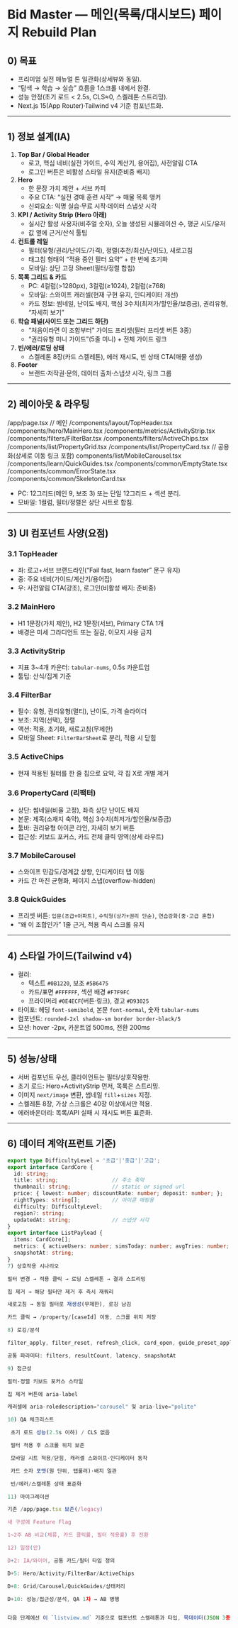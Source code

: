 # Bid Master — 메인(목록/대시보드) 페이지 Rebuild Plan

## 0) 목표
- 프리미엄 실전 매뉴얼 톤 일관화(상세뷰와 동일).
- “탐색 → 학습 → 실습” 흐름을 1스크롤 내에서 완결.
- 성능 안정(초기 로드 < 2.5s, CLS≈0, 스켈레톤·스트리밍).
- Next.js 15(App Router)·Tailwind v4 기준 컴포넌트화.

---

## 1) 정보 설계(IA)
1. **Top Bar / Global Header**
   - 로고, 핵심 네비(실전 가이드, 수익 계산기, 용어집), 사전알림 CTA
   - 로그인 버튼은 비활성 스타일 유지(준비중 배지)
2. **Hero**
   - 한 문장 가치 제안 + 서브 카피
   - 주요 CTA: “실전 경매 훈련 시작” → 매물 목록 앵커
   - 신뢰요소: 익명 실습·무료 시작·데이터 스냅샷 시각
3. **KPI / Activity Strip (Hero 아래)**
   - 실시간 활성 사용자(비주얼 숫자), 오늘 생성된 시뮬레이션 수, 평균 시도/유저
   - 값 옆에 근거/산식 툴팁
4. **컨트롤 레일**
   - 필터(유형/권리/난이도/가격), 정렬(추천/최신/난이도), 새로고침
   - 태그칩 형태의 “적용 중인 필터 요약” + 한 번에 초기화
   - 모바일: 상단 고정 Sheet(필터/정렬 합침)
5. **목록 그리드 & 카드**
   - PC: 4컬럼(>1280px), 3컬럼(≥1024), 2컬럼(≥768)
   - 모바일: 스와이프 캐러셀(현재 구현 유지, 인디케이터 개선)
   - 카드 정보: 썸네일, 난이도 배지, 핵심 3수치(최저가/할인율/보증금), 권리유형, “자세히 보기”
6. **학습 패널(사이드 또는 그리드 하단)**
   - “처음이라면 이 조합부터” 가이드 프리셋(필터 프리셋 버튼 3종)
   - “권리유형 미니 가이드”(5줄 미니) + 전체 가이드 링크
7. **빈/에러/로딩 상태**
   - 스켈레톤 8장(카드 스켈레톤), 에러 재시도, 빈 상태 CTA(매물 생성)
8. **Footer**
   - 브랜드·저작권·문의, 데이터 출처·스냅샷 시각, 링크 그룹

---

## 2) 레이아웃 & 라우팅
/app/page.tsx // 메인
/components/layout/TopHeader.tsx
/components/hero/MainHero.tsx
/components/metrics/ActivityStrip.tsx
/components/filters/FilterBar.tsx
/components/filters/ActiveChips.tsx
/components/list/PropertyGrid.tsx
/components/list/PropertyCard.tsx // 공용화(상세로 이동 링크 포함)
components/list/MobileCarousel.tsx
/components/learn/QuickGuides.tsx
/components/common/EmptyState.tsx
/components/common/ErrorState.tsx
/components/common/SkeletonCard.tsx

- PC: 12그리드(메인 9, 보조 3) 또는 단일 12그리드 + 섹션 분리.
- 모바일: 1컬럼, 필터/정렬은 상단 시트로 합침.

---

## 3) UI 컴포넌트 사양(요점)
### 3.1 TopHeader
- 좌: 로고+서브 브랜드라인(“Fail fast, learn faster” 문구 유지)
- 중: 주요 네비(가이드/계산기/용어집)
- 우: 사전알림 CTA(강조), 로그인(비활성 배지: 준비중)

### 3.2 MainHero
- H1 1문장(가치 제안), H2 1문장(서브), Primary CTA 1개
- 배경은 미세 그라디언트 또는 질감, 이모지 사용 금지

### 3.3 ActivityStrip
- 지표 3~4개 카운터: `tabular-nums`, 0.5s 카운트업
- 툴팁: 산식/집계 기준

### 3.4 FilterBar
- 필수: 유형, 권리유형(멀티), 난이도, 가격 슬라이더
- 보조: 지역(선택), 정렬
- 액션: 적용, 초기화, 새로고침(무제한)
- 모바일 Sheet: `FilterBarSheet`로 분리, 적용 시 닫힘

### 3.5 ActiveChips
- 현재 적용된 필터를 한 줄 칩으로 요약, 각 칩 X로 개별 제거

### 3.6 PropertyCard (리팩터)
- 상단: 썸네일(비율 고정), 좌측 상단 난이도 배지
- 본문: 제목(소재지 축약), 핵심 3수치(최저가/할인율/보증금)
- 툴바: 권리유형 아이콘 라인, 자세히 보기 버튼
- 접근성: 키보드 포커스, 카드 전체 클릭 영역(상세 라우트)

### 3.7 MobileCarousel
- 스와이프 민감도/경계값 상향, 인디케이터 탭 이동
- 카드 간 마진 균형화, 페이지 스냅(overflow-hidden)

### 3.8 QuickGuides
- 프리셋 버튼: `입문(초급+아파트)`, `수익형(상가+권리 단순)`, `연습강화(중·고급 혼합)`
- “왜 이 조합인가” 1줄 근거, 적용 즉시 스크롤 유지

---

## 4) 스타일 가이드(Tailwind v4)
- 컬러:  
  - 텍스트 `#0B1220`, 보조 `#5B6475`  
  - 카드/표면 `#FFFFFF`, 섹션 배경 `#F7F9FC`  
  - 프라이머리 `#0E4ECF`(버튼·링크), 경고 `#D93025`  
- 타이포: 헤딩 `font-semibold`, 본문 `font-normal`, 숫자 `tabular-nums`
- 컴포넌트: `rounded-2xl shadow-sm border border-black/5`
- 모션: hover -2px, 카운트업 500ms, 전환 200ms

---

## 5) 성능/상태
- 서버 컴포넌트 우선, 클라이언트는 필터/상호작용만.
- 초기 로드: Hero+ActivityStrip 먼저, 목록은 스트리밍.
- 이미지 `next/image` 변환, 썸네일 `fill`+`sizes` 지정.
- 스켈레톤 8장, 가상 스크롤은 40장 이상에서만 적용.
- 에러바운더리: 목록/API 실패 시 재시도 버튼 표준화.

---

## 6) 데이터 계약(프런트 기준)
```ts
export type DifficultyLevel = '초급'|'중급'|'고급';
export interface CardCore {
  id: string;
  title: string;                 // 주소 축약
  thumbnail: string;             // static or signed url
  price: { lowest: number; discountRate: number; deposit: number; };
  rightTypes: string[];          // 아이콘 매핑용
  difficulty: DifficultyLevel;
  region?: string;
  updatedAt: string;             // 스냅샷 시각
}
export interface ListPayload {
  items: CardCore[];
  metrics: { activeUsers: number; simsToday: number; avgTries: number; };
  snapshotAt: string;
}
7) 상호작용 시나리오

필터 변경 → 적용 클릭 → 로딩 스켈레톤 → 결과 스트리밍

칩 제거 → 해당 필터만 제거 후 즉시 재쿼리

새로고침 → 동일 필터로 재생성(무제한), 로깅 남김

카드 클릭 → /property/[caseId] 이동, 스크롤 위치 저장

8) 로깅/분석

filter_apply, filter_reset, refresh_click, card_open, guide_preset_apply

공통 파라미터: filters, resultCount, latency, snapshotAt

9) 접근성

필터·정렬 키보드 포커스 스타일

칩 제거 버튼에 aria-label

캐러셀에 aria-roledescription="carousel" 및 aria-live="polite"

10) QA 체크리스트

 초기 로드 성능(2.5s 이하) / CLS 없음

 필터 적용 후 스크롤 위치 보존

 모바일 시트 적용/닫힘, 캐러셀 스와이프·인디케이터 동작

 카드 숫자 포맷(원 단위, 탭룰러)·배지 일관

 빈/에러/스켈레톤 상태 표준화

11) 마이그레이션

기존 /app/page.tsx 보존(/legacy)

새 구성에 Feature Flag

1~2주 AB 비교(체류, 카드 클릭률, 필터 적용률) 후 전환

12) 일정(안)

D+2: IA/와이어, 공통 카드/필터 타입 정의

D+5: Hero/Activity/FilterBar/ActiveChips

D+8: Grid/Carousel/QuickGuides/상태처리

D+10: 성능/접근성/분석, QA 1차 → AB 병행


다음 단계에선 이 `listview.md` 기준으로 컴포넌트 스켈레톤과 타입, 목데이터(JSON 3종: 정상/빈/에러)를 바로